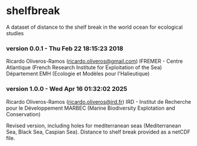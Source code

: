 # shelfbreak
A dataset of distance to the shelf break in the world ocean for ecological studies

### version 0.0.1 - Thu Feb 22 18:15:23 2018
Ricardo Oliveros-Ramos (ricardo.oliveros@gmail.com)
IFREMER - Centre Atlantique (French Research Institute for Exploitation of the Sea)
Département EMH (Ecologie et Modèles pour l'Halieutique)


### version 1.0.0 - Wed Apr 16 01:32:02 2025
Ricardo Oliveros-Ramos (ricardo.oliveros@ird.fr)
IRD - Institut de Recherche pour le Développement
MARBEC (Marine Biodiversity Explotation and Conservation)

Revised version, including holes for mediterranean seas (Mediterranean Sea, Black Sea, Caspian Sea).
Distance to shelf break provided as a netCDF file.